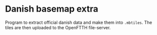 # Danish basemap extra

Program to extract official danish data and make them into `.mbtiles`. The tiles are then uploaded to the OpenFTTH file-server.
